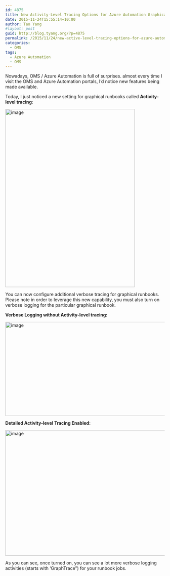 ```yaml
---
id: 4875
title: New Activity-Level Tracing Options for Azure Automation Graphical Runbooks
date: 2015-11-24T15:55:14+10:00
author: Tao Yang
#layout: post
guid: http://blog.tyang.org/?p=4875
permalink: /2015/11/24/new-active-level-tracing-options-for-azure-automation-graphical-runbooks/
categories:
  - OMS
tags:
  - Azure Automation
  - OMS
---
```

Nowadays, OMS / Azure Automation is full of surprises. almost every time I visit the OMS and Azure Automation portals, I’d notice new features being made available.

Today, I just noticed a new setting for graphical runbooks called <strong>Activity-level tracing</strong>:

<a href="http://blog.tyang.org/wp-content/uploads/2015/11/image3.png"><img style="background-image: none; padding-top: 0px; padding-left: 0px; display: inline; padding-right: 0px; border: 0px;" title="image" src="http://blog.tyang.org/wp-content/uploads/2015/11/image_thumb3.png" alt="image" width="409" height="563" border="0" /></a>

You can now configure additional verbose tracing for graphical runbooks. Please note in order to leverage this new capability, you must also turn on verbose logging for the particular graphical runbook.

<strong>Verbose Logging without Activity-level tracing:</strong>

<a href="http://blog.tyang.org/wp-content/uploads/2015/11/image4.png"><img style="background-image: none; padding-top: 0px; padding-left: 0px; display: inline; padding-right: 0px; border: 0px;" title="image" src="http://blog.tyang.org/wp-content/uploads/2015/11/image_thumb4.png" alt="image" width="678" height="297" border="0" /></a>

<strong>Detailed Activity-level Tracing Enabled:</strong>

<a href="http://blog.tyang.org/wp-content/uploads/2015/11/image5.png"><img style="background-image: none; padding-top: 0px; padding-left: 0px; display: inline; padding-right: 0px; border: 0px;" title="image" src="http://blog.tyang.org/wp-content/uploads/2015/11/image_thumb5.png" alt="image" width="683" height="397" border="0" /></a>

As you can see, once turned on, you can see a lot more verbose logging activities (starts with ‘GraphTrace”) for your runbook jobs.